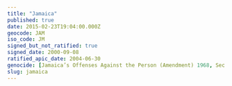 ```yaml
---
title: "Jamaica"
published: true
date: 2015-02-23T19:04:00.000Z
geocode: JAM
iso_code: JM
signed_but_not_ratified: true
signed_date: 2000-09-08
ratified_apic_date: 2004-06-30
genocide: [Jamaica’s Offenses Against the Person (Amendment) 1968, Sec. 33](http://www.ecc.gov.jm/Downloads/Child-Laws/The%20Offences%20Against%20the%20Person%20Act%20-%201864.pdf)
slug: jamaica
---
```

